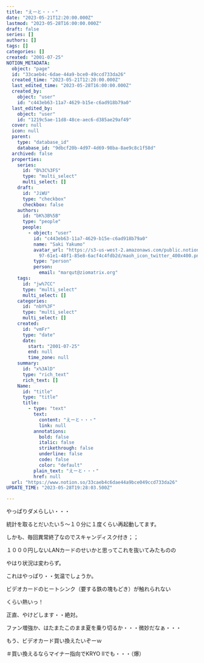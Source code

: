 ```yaml
---
title: "えーと・・・"
date: "2023-05-21T12:20:00.000Z"
lastmod: "2023-05-28T16:00:00.000Z"
draft: false
series: []
authors: []
tags: []
categories: []
created: "2001-07-25"
NOTION_METADATA:
  object: "page"
  id: "33caeb4c-6dae-44a9-bce0-49ccd733da26"
  created_time: "2023-05-21T12:20:00.000Z"
  last_edited_time: "2023-05-28T16:00:00.000Z"
  created_by:
    object: "user"
    id: "c443eb63-11a7-4629-b15e-c6ad918b79a0"
  last_edited_by:
    object: "user"
    id: "1219c5ae-11d8-48ce-aec6-d385ae29af49"
  cover: null
  icon: null
  parent:
    type: "database_id"
    database_id: "9dbcf20b-4d97-4d69-98ba-8ae9c8c1f58d"
  archived: false
  properties:
    series:
      id: "B%3C%3FS"
      type: "multi_select"
      multi_select: []
    draft:
      id: "JiWU"
      type: "checkbox"
      checkbox: false
    authors:
      id: "bK%3B%5B"
      type: "people"
      people:
        - object: "user"
          id: "c443eb63-11a7-4629-b15e-c6ad918b79a0"
          name: "Saki Yakumo"
          avatar_url: "https://s3-us-west-2.amazonaws.com/public.notion-static.com/3ad1c4\
            97-61e1-48f1-85e8-6acf4c4fdb2d/maoh_icon_twitter_400x400.png"
          type: "person"
          person:
            email: "marqut@ziomatrix.org"
    tags:
      id: "jw%7CC"
      type: "multi_select"
      multi_select: []
    categories:
      id: "nbY%3F"
      type: "multi_select"
      multi_select: []
    created:
      id: "vmFr"
      type: "date"
      date:
        start: "2001-07-25"
        end: null
        time_zone: null
    summary:
      id: "x%3AlD"
      type: "rich_text"
      rich_text: []
    Name:
      id: "title"
      type: "title"
      title:
        - type: "text"
          text:
            content: "えーと・・・"
            link: null
          annotations:
            bold: false
            italic: false
            strikethrough: false
            underline: false
            code: false
            color: "default"
          plain_text: "えーと・・・"
          href: null
  url: "https://www.notion.so/33caeb4c6dae44a9bce049ccd733da26"
UPDATE_TIME: "2023-05-28T19:28:03.500Z"

---
```

<link rel="stylesheet" href="https://cdn.jsdelivr.net/npm/katex@0.16.2/dist/katex.min.css" integrity="sha384-bYdxxUwYipFNohQlHt0bjN/LCpueqWz13HufFEV1SUatKs1cm4L6fFgCi1jT643X" crossorigin="anonymous">


やっぱりダメらしい・・・


統計を取るとだいたい５～１０分に１度くらい再起動してます。


しかも、毎回異常終了なのでスキャンディスク付き；；


１０００円しないLANカードのせいかと思ってこれを抜いてみたものの


やはり状況は変わらず。


これはやっぱり・・気温でしょうか。


ビデオカードのヒートシンク（要する鉄の塊もどき）が触れられない


くらい熱いっ！


正直、やけどします・・絶対。


ファン増強か、はたまたこのまま夏を乗り切るか・・・微妙だなぁ・・・


もう、ビデオカード買い換えたいぞーｗ


＃買い換えるならマイナー指向でKRYO IIでも・・・（爆）

